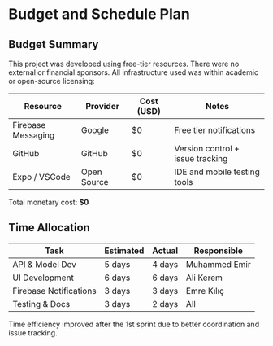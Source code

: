 # Budget and Schedule Plan

## Budget Summary

This project was developed using free-tier resources. There were no external or financial sponsors. All infrastructure used was within academic or open-source licensing:

| Resource           | Provider    | Cost (USD) | Notes                            |
| ------------------ | ----------- | ---------- | -------------------------------- |
| Firebase Messaging | Google      | $0         | Free tier notifications          |
| GitHub             | GitHub      | $0         | Version control + issue tracking |
| Expo / VSCode      | Open Source | $0         | IDE and mobile testing tools     |

Total monetary cost: **$0**

## Time Allocation

| Task                   | Estimated | Actual | Responsible   |
| ---------------------- | --------- | ------ | ------------- |
| API & Model Dev        | 5 days    | 4 days | Muhammed Emir |
| UI Development         | 6 days    | 6 days | Ali Kerem     |
| Firebase Notifications | 3 days    | 3 days | Emre Kılıç    |
| Testing & Docs         | 3 days    | 2 days | All           |

Time efficiency improved after the 1st sprint due to better coordination and issue tracking.
